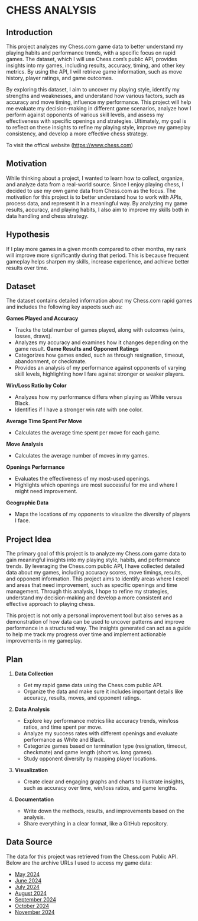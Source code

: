 # CHESS ANALYSIS

## Introduction

This project analyzes my Chess.com game data to better understand my playing habits and performance trends, with a specific focus on rapid games. The dataset, which I will use Chess.com’s public API, provides insights into my games, including results, accuracy, timing, and other key metrics. By using the API, I will retrieve  game information, such as move history, player ratings, and game outcomes.

By exploring this dataset, I aim to uncover my playing style, identify my strengths and weaknesses, and understand how various factors, such as accuracy and move timing, influence my performance. This project will help me evaluate my decision-making in different game scenarios, analyze how I perform against opponents of various skill levels, and assess my effectiveness with specific openings and strategies. Ultimately, my goal is to reflect on these insights to refine my playing style, improve my gameplay consistency, and develop a more effective chess strategy.

To visit the offical website (https://www.chess.com)

## Motivation

While thinking about a project, I wanted to learn how to collect, organize, and analyze data from a real-world source. Since I enjoy playing chess, I decided to use my own game data from Chess.com as the focus. The motivation for this project is to better understand how to work with APIs, process data, and represent it in a meaningful way. By analyzing my game results, accuracy, and playing habits, I also aim to improve my skills both in data handling and chess strategy.

## Hypothesis

If I play more games in a given month compared to other months, my rank will improve more significantly during that period. This is because frequent gameplay helps sharpen my skills, increase experience, and achieve better results over time.

## Dataset

The dataset contains detailed information about my Chess.com rapid games and includes the following key aspects such as:

 **Games Played and Accuracy**  
   - Tracks the total number of games played, along with outcomes (wins, losses, draws).  
   - Analyzes my accuracy and examines how it changes depending on the game result.
**Game Results and Opponent Ratings**  
   - Categorizes how games ended, such as through resignation, timeout, abandonment, or checkmate.  
   - Provides an analysis of my performance against opponents of varying skill levels, highlighting how I fare against stronger or weaker players.

**Win/Loss Ratio by Color**  
   - Analyzes how my performance differs when playing as White versus Black.  
   - Identifies if I have a stronger win rate with one color.

**Average Time Spent Per Move**  
   - Calculates the average time spent per move for each game.

**Move Analysis**  
   - Calculates the average number of moves in my games.  

**Openings Performance**  
   - Evaluates the effectiveness of my most-used openings.  
   - Highlights which openings are most successful for me and where I might need improvement.

**Geographic Data**  
   - Maps the locations of my opponents to visualize the diversity of players I face.

## Project Idea

The primary goal of this project is to analyze my Chess.com game data to gain meaningful insights into my playing style, habits, and performance trends. By leveraging the Chess.com public API, I have collected detailed data about my games, including accuracy scores, move timings, results, and opponent information. This project aims to identify areas where I excel and areas that need improvement, such as specific openings and time management. Through this analysis, I hope to refine my strategies, understand my decision-making  and develop a more consistent and effective approach to playing chess.

This project is not only a personal improvement tool but also serves as a demonstration of how data can be used to uncover patterns and improve performance in a structured way. The insights generated can act as a guide to help me track my progress over time and implement actionable improvements in my gameplay.


## Plan

1. **Data Collection**
   - Get my rapid game data using the Chess.com public API.
   - Organize the data and make sure it includes important details like accuracy, results, moves, and opponent ratings.

2. **Data Analysis**
   - Explore key performance metrics like accuracy trends, win/loss ratios, and time spent per move.
   - Analyze my success rates with different openings and evaluate performance as White and Black.
   - Categorize games based on termination type (resignation, timeout, checkmate) and game length (short vs. long games).
   - Study opponent diversity by mapping player locations.

3. **Visualization**
   - Create clear and engaging graphs and charts to illustrate insights, such as accuracy over time, win/loss ratios, and game lengths.

4. **Documentation**
   - Write down the methods, results, and improvements based on the analysis.
   - Share everything in a clear format, like a GitHub repository.


## Data Source

The data for this project was retrieved from the Chess.com Public API. Below are the archive URLs I used to access my game data:

- [May 2024](https://api.chess.com/pub/player/xreadytodayalex/games/2024/05)
- [June 2024](https://api.chess.com/pub/player/xreadytodayalex/games/2024/06)
- [July 2024](https://api.chess.com/pub/player/xreadytodayalex/games/2024/07)
- [August 2024](https://api.chess.com/pub/player/xreadytodayalex/games/2024/08)
- [September 2024](https://api.chess.com/pub/player/xreadytodayalex/games/2024/09)
- [October 2024](https://api.chess.com/pub/player/xreadytodayalex/games/2024/10)
- [November 2024](https://api.chess.com/pub/player/xreadytodayalex/games/2024/11)










